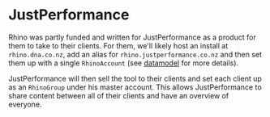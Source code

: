 # JustPerformance

Rhino was partly funded and written for JustPerformance as a product for them to take to their clients. For them, we'll
likely host an install at `rhino.dna.co.nz`, add an alias for `rhino.justperformance.co.nz` and then set them up with a
single `RhinoAccount` (see [datamodel](datamodel) for more details).

JustPerformance will then sell the tool to their clients and set each client up as an `RhinoGroup` under his 
master account. This allows JustPerformance to share content between all of their clients and have an overview of 
everyone.